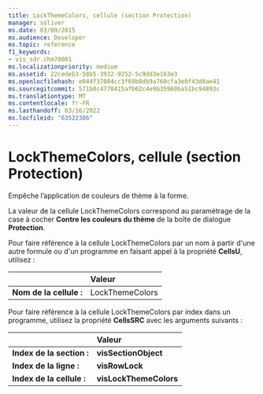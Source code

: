```yaml
---
title: LockThemeColors, cellule (section Protection)
manager: soliver
ms.date: 03/09/2015
ms.audience: Developer
ms.topic: reference
f1_keywords:
- vis_sdr.chm70001
ms.localizationpriority: medium
ms.assetid: 22cedeb3-58b5-3932-9252-5c9dd3e163e3
ms.openlocfilehash: e044f37084cc3f69b8db9a760cfa3e0f43d8ae41
ms.sourcegitcommit: 571b0c4770415afb62c4e9b35960ba51bc94893c
ms.translationtype: MT
ms.contentlocale: fr-FR
ms.lasthandoff: 03/16/2022
ms.locfileid: "63522386"
---
```

# <a name="lockthemecolors-cell-protection-section"></a>LockThemeColors, cellule (section Protection)

Empêche l’application de couleurs de thème à la forme. 
  
La valeur de la cellule LockThemeColors correspond au paramétrage de la case à cocher **Contre les couleurs du thème** de la boîte de dialogue **Protection**. 
  
Pour faire référence à la cellule LockThemeColors par un nom à partir d'une autre formule ou d'un programme en faisant appel à la propriété **CellsU**, utilisez :

 
  
||Valeur |
|:-----|:-----|
|**Nom de la cellule :**  <br/> |LockThemeColors  <br/> |
   
Pour faire référence à la cellule LockThemeColors par index dans un programme, utilisez la propriété **CellsSRC** avec les arguments suivants :

 
  
||Valeur |
|:-----|:-----|
|**Index de la section :**  <br/> |**visSectionObject** <br/> |
|**Index de la ligne :**  <br/> |**visRowLock** <br/> |
|**Index de la cellule :**  <br/> |**visLockThemeColors** <br/> |
   

